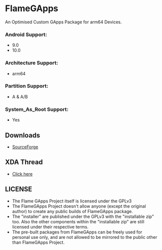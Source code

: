 # FlameGApps
An Optimised Custom GApps Package for arm64 Devices.

### Android Support:
- 9.0
- 10.0
### Architecture Support: 
- arm64
### Partition Support:
- A & A/B
### System_As_Root Support:
- Yes

## Downloads
- [SourceForge](https://sourceforge.net/projects/flamegapps/files/arm64/)

## XDA Thread
- [Click here](https://forum.xda-developers.com/android/software/gapps-flamegapps-android-t4020917)

## LICENSE
- The Flame GApps Project itself is licensed under the GPLv3
- The FlameGApps Project doesn't allow anyone (except the original author) to create any public builds of FlameGApps package.
- The "installer" are published under the GPLv3 with the "installable zip" too. Also the other components within the "installable zip" are still licensed under their respective terms.
- The pre-built packages from FlameGApps can be freely used for personal use only, and are not allowed to be mirrored to the public other than FlameGApps Project.
